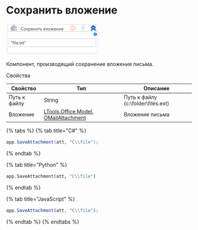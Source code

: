 # Сохранить вложение

![](<../../../../.gitbook/assets/image (445).png>)



Компонент, производящий сохранение вложения письма.

Свойства

| Свойство     | Тип                                                                     | Описание                           |
| ------------ | ----------------------------------------------------------------------- | ---------------------------------- |
| Путь к файлу | String                                                                  | Путь к файлу (c:\folder\files.ext) |
| Вложение     | [LTools.Office.Model. OMailAttachment](../datatypes/omailattachment.md) | Вложение письма                    |

{% tabs %}
{% tab title="C#" %}
```csharp
app.SaveAttachment(att, "C\\file");
```
{% endtab %}

{% tab title="Python" %}
```python
app.SaveAttachment(att, "C\\file")
```
{% endtab %}

{% tab title="JavaScript" %}
```javascript
app.SaveAttachment(att, "C\\file");
```
{% endtab %}
{% endtabs %}
